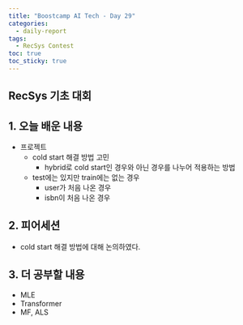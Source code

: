 ```yaml
---
title: "Boostcamp AI Tech - Day 29"
categories:
  - daily-report
tags:
  - RecSys Contest
toc: true
toc_sticky: true
---
```


## RecSys 기초 대회

## 1. 오늘 배운 내용
- 프로젝트
	- cold start 해결 방법 고민
		- hybrid로 cold start인 경우와 아닌 경우를 나누어 적용하는 방법
	- test에는 있지만 train에는 없는 경우
		- user가 처음 나온 경우
		- isbn이 처음 나온 경우

## 2. 피어세션
- cold start 해결 방법에 대해 논의하였다.

## 3. 더 공부할 내용
- MLE
- Transformer
- MF, ALS